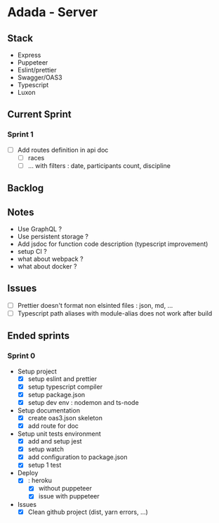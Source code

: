 # Adada - Server

## Stack
- Express
- Puppeteer
- Eslint/prettier
- Swagger/OAS3
- Typescript
- Luxon

## Current Sprint
### Sprint 1
- [ ] Add routes definition in api doc
  - [ ] races
  - [ ] ... with filters : date, participants count, discipline

## Backlog

## Notes
- Use GraphQL ?
- Use persistent storage ?
- Add jsdoc for function code description (typescript improvement)
- setup CI ?
- what about webpack ? 
- what about docker ? 

## Issues
  - [ ] Prettier doesn't format non elsinted files : json, md, ...
  - [ ] Typescript path aliases with module-alias does not work after build

## Ended sprints

### Sprint 0
- Setup project 
    - [x] setup eslint and prettier
    - [x] setup typescript compiler
    - [x] setup package.json
    - [x] setup dev env : nodemon and ts-node
- Setup documentation 
    - [x] create oas3.json skeleton
    - [x] add route for doc
- Setup unit tests environment
    - [x] add and setup jest
    - [x] setup watch 
    - [x] add configuration to package.json 
    - [x] setup 1 test
- Deploy
  - [x] : heroku
    - [x] without puppeteer 
    - [x] issue with puppeteer
- Issues
  - [x] Clean github project (dist, yarn errors, ...)

